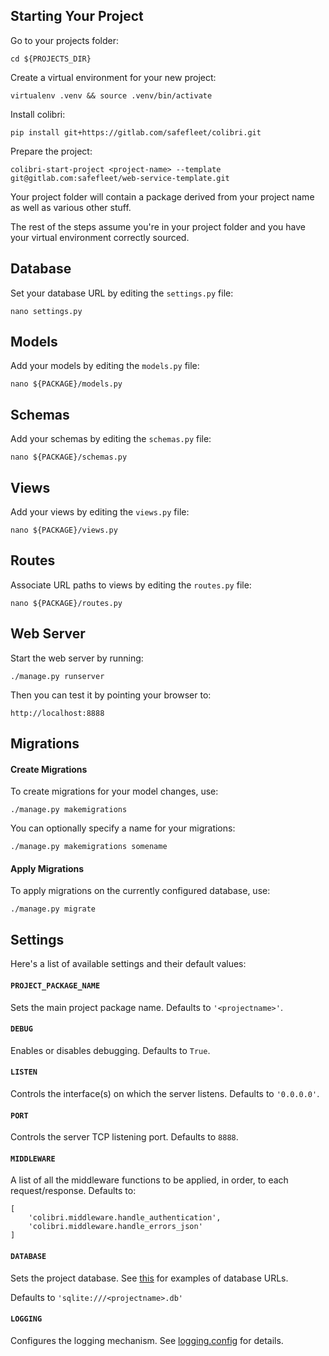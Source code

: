 
## Starting Your Project

Go to your projects folder:

    cd ${PROJECTS_DIR}

Create a virtual environment for your new project:

    virtualenv .venv && source .venv/bin/activate

Install colibri:

    pip install git+https://gitlab.com/safefleet/colibri.git

Prepare the project:

    colibri-start-project <project-name> --template git@gitlab.com:safefleet/web-service-template.git 

Your project folder will contain a package derived from your project name as well as various other stuff.

The rest of the steps assume you're in your project folder and you have your virtual environment correctly sourced.


## Database

Set your database URL by editing the `settings.py` file:

    nano settings.py 


## Models

Add your models by editing the `models.py` file:

    nano ${PACKAGE}/models.py 


## Schemas

Add your schemas by editing the `schemas.py` file:

    nano ${PACKAGE}/schemas.py 


## Views

Add your views by editing the `views.py` file:

    nano ${PACKAGE}/views.py


## Routes

Associate URL paths to views by editing the `routes.py` file: 

    nano ${PACKAGE}/routes.py


## Web Server

Start the web server by running:

    ./manage.py runserver

Then you can test it by pointing your browser to:

    http://localhost:8888


## Migrations

#### Create Migrations

To create migrations for your model changes, use:

    ./manage.py makemigrations

You can optionally specify a name for your migrations:

    ./manage.py makemigrations somename

#### Apply Migrations

To apply migrations on the currently configured database, use:

    ./manage.py migrate


## Settings

Here's a list of available settings and their default values:

#### `PROJECT_PACKAGE_NAME`

Sets the main project package name. Defaults to `'<projectname>'`.

#### `DEBUG`

Enables or disables debugging. Defaults to `True`.

#### `LISTEN`

Controls the interface(s) on which the server listens. Defaults to `'0.0.0.0'`.

#### `PORT`

Controls the server TCP listening port. Defaults to `8888`.

#### `MIDDLEWARE`

A list of all the middleware functions to be applied, in order, to each request/response. Defaults to:

    [
        'colibri.middleware.handle_authentication',
        'colibri.middleware.handle_errors_json'
    ]

#### `DATABASE`

Sets the project database.
See [this](http://docs.peewee-orm.com/en/latest/peewee/database.html#connecting-using-a-database-url) for examples of
database URLs.

Defaults to `'sqlite:///<projectname>.db'`

#### `LOGGING`

Configures the logging mechanism.
See [logging.config](https://docs.python.org/3.7/library/logging.config.html) for details.
